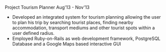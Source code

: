 Project Tourism Planner Aug'13 - Nov'13
- Developed an integrated system for tourism planning allowing the user to plan his trip by searching tourist places, finding nearby accommodation, transport mediums and other tourist spots within a user defined radius.
- Employed Ruby-on-Rails as web development framework, PostgreSQL Database and a Google Maps based interactive GUI
